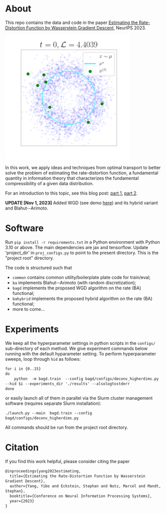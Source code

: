 # About

This repo contains the data and code in the paper
[Estimating the Rate-Distortion Function by Wasserstein Gradient Descent](https://arxiv.org/abs/2310.18908), NeurIPS 2023.

![Example WGD dynamics](results/deconv/nu_vs_t-n=7-lamb=10.gif)

In this work, we apply ideas and techniques from optimal transport to better solve the problem of estimating
the rate-distortion function, a fundamental quantity in information theory that
characterizes the fundamental compressibility of a given data distribution.

For an introduction to this topic, see this blog post: [part 1](https://yiboyang.com/posts/estimating-the-rate-distortion-function-of-real-world-data-part-1/), [part 2](https://yiboyang.com/posts/estimating-the-rate-distortion-function-of-real-world-data-part-2/).

**UPDATE [Nov 1, 2023]** Added WGD (see demo [here](notebooks/wgd_demo.ipynb)) and its hybrid variant and Blahut--Arimoto.


# Software
Run `pip install -r requirements.txt` in a Python environment with Python 3.10 or above. The main dependencies are jax and tensorflow.
Update 'project_dir' in `proj_configs.py` to point to the present directory. This is the "project root" directory.

The code is structured such that 
 - `common` contains common utility/boilerplate plate code for train/eval;
 - `ba` implements Blahut--Arimoto (with random discretization);
 - `bagd` implements the proposed WGD algorithm on the rate (BA) functional;
 - `bahybrid` implements the proposed hybrid algorithm on the rate (BA) functional;
 - more to come...

# Experiments
We keep all the hyperparameter settings in python scripts in the `configs/` sub-directory of each method.
We give experiment commands below running with the default hyparameter setting. To perform hyperparameter sweeps,
loop through `hid` as follows:

    for i in {0..15}
    do
        python  -m bagd.train  --config bagd/configs/deconv_higherdims.py --hid $i --experiments_dir './results' --alsologtostderr
    done

or easily launch all of them in parallel via the Slurm cluster management software (requires separate Slurm installation):

    ./launch.py --main  bagd.train --config bagd/configs/deconv_higherdims.py

All commands should be run from the project root directory.

# Citation
If you find this work helpful, please consider citing the paper

    @inproceedings{yang2023estimating,
      title={Estimating the Rate-Distortion Function by Wasserstein Gradient Descent},
      author={Yang, Yibo and Eckstein, Stephan and Nutz, Marcel and Mandt, Stephan},
      booktitle={Conference on Neural Information Processing Systems},
      year={2023}
    }

